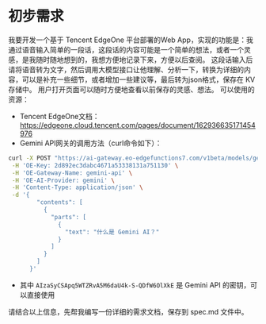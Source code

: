 # 初步需求

我要开发一个基于 Tencent EdgeOne 平台部署的Web App，实现的功能是：我通过语音输入简单的一段话，这段话的内容可能是一个简单的想法，或者一个灵感，是我随时随地想到的，我想方便地记录下来，方便以后查阅。
这段话输入后请将语音转为文字，然后调用大模型接口让他理解、分析一下，转换为详细的内容，可以是补充一些细节，或者增加一些建议等，最后转为json格式，保存在 KV 存储中。
用户打开页面可以随时方便地查看以前保存的灵感、想法。
可以使用的资源：
- Tencent EdgeOne文档：https://edgeone.cloud.tencent.com/pages/document/162936635171454976
- Gemini API网关的调用方法（curl命令如下）：
```bash
curl -X POST "https://ai-gateway.eo-edgefunctions7.com/v1beta/models/gemini-2.5-flash:generateContent?key=AIzaSyCSApq5WTZRvA5M6daU4k-S-QDfW6OlXkE" \
 -H 'OE-Key: 2d892ec3dabc4671a53338131a751130' \
 -H 'OE-Gateway-Name: gemini-api' \
 -H 'OE-AI-Provider: gemini' \
 -H 'Content-Type: application/json' \
 -d '{
        "contents": [
          {
            "parts": [
              {
                "text": "什么是 Gemini AI？"
              }
            ]
          }
        ]
      }'
```
- 其中 `AIzaSyCSApq5WTZRvA5M6daU4k-S-QDfW6OlXkE` 是 Gemini API 的密钥，可以直接使用

请结合以上信息，先帮我编写一份详细的需求文档，保存到 spec.md 文件中。